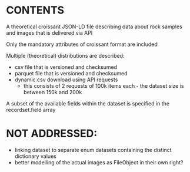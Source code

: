 # CONTENTS

A theoretical croissant JSON-LD file describing data about rock samples and images that is delivered via API

Only the mandatory attributes of croissant format are included

Multiple (theoretical) distributions are described:

 - csv file that is versioned and checksumed 
 - parquet file that is versioned and checksumed
 - dynamic csv download using API requests
   - this consists of 2 requests of 100k items each - the dataset size is between 150k and 200k
   
A subset of the available fields within the dataset is specified in the recordset.field array

# NOT ADDRESSED:
 - linking dataset to separate enum datasets containing the distinct dictionary values
 - better modelling of the actual images as FileObject in their own right?
